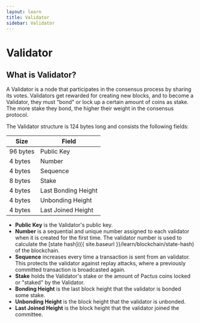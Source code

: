```yaml
---
layout: learn
title: Validator
sidebar: Validator
---
```


# Validator

## What is Validator?

A Validator is a node that participates in the consensus process by sharing its votes.
Validators get rewarded for creating new blocks, and to become a Validator,
they must "bond" or lock up a certain amount of coins as stake.
The more stake they bond, the higher their weight in the consensus protocol.

The Validator structure is 124 bytes long and consists the following fields:

| Size     | Field               |
| -------- | ------------------- |
| 96 bytes | Public Key          |
| 4 bytes  | Number              |
| 4 bytes  | Sequence            |
| 8 bytes  | Stake               |
| 4 bytes  | Last Bonding Height |
| 4 bytes  | Unbonding Height    |
| 4 bytes  | Last Joined Height  |

- **Public Key** is the Validator's public key.
- **Number** is a sequential and unique number assigned to each validator when it is created for the first time.
  The validator number is used to calculate the [state hash]({{ site.baseurl }}/learn/blockchain/state-hash) of the blockchain.
- **Sequence** increases every time a transaction is sent from an validator. This protects the validator against replay attacks,
  where a previously committed transaction is broadcasted again.
- **Stake** holds the Validator's stake or the amount of Pactus coins locked or "staked" by the Validator.
- **Bonding Height** is the last block height that the validator is bonded some stake.
- **Unbonding Height** is the block height that the validator is unbonded.
- **Last Joined Height** is the block height that the validator joined the committee.
